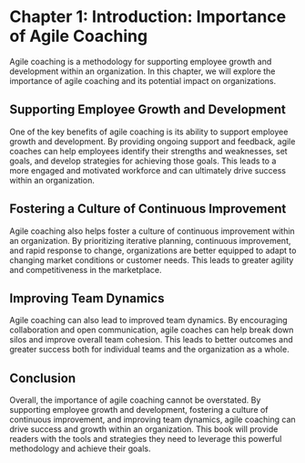 Chapter 1: Introduction: Importance of Agile Coaching
=====================================================

Agile coaching is a methodology for supporting employee growth and development within an organization. In this chapter, we will explore the importance of agile coaching and its potential impact on organizations.

Supporting Employee Growth and Development
------------------------------------------

One of the key benefits of agile coaching is its ability to support employee growth and development. By providing ongoing support and feedback, agile coaches can help employees identify their strengths and weaknesses, set goals, and develop strategies for achieving those goals. This leads to a more engaged and motivated workforce and can ultimately drive success within an organization.

Fostering a Culture of Continuous Improvement
---------------------------------------------

Agile coaching also helps foster a culture of continuous improvement within an organization. By prioritizing iterative planning, continuous improvement, and rapid response to change, organizations are better equipped to adapt to changing market conditions or customer needs. This leads to greater agility and competitiveness in the marketplace.

Improving Team Dynamics
-----------------------

Agile coaching can also lead to improved team dynamics. By encouraging collaboration and open communication, agile coaches can help break down silos and improve overall team cohesion. This leads to better outcomes and greater success both for individual teams and the organization as a whole.

Conclusion
----------

Overall, the importance of agile coaching cannot be overstated. By supporting employee growth and development, fostering a culture of continuous improvement, and improving team dynamics, agile coaching can drive success and growth within an organization. This book will provide readers with the tools and strategies they need to leverage this powerful methodology and achieve their goals.



